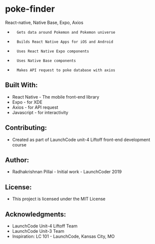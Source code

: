 # poke-finder

React-native, Native Base, Expo, Axios

*       Gets data around Pokemon and Pokemon universe
*       Builds React Native Apps for iOS and Android
* 		Uses React Native Expo components
* 		Uses Native Base components
* 		Makes API request to poke database with axios

## Built With:

* React Native - The mobile front-end library
* Expo - for XDE
* Axios - for API request
* Javascript - for interactivity

## Contributing:

* Created as part of LaunchCode unit-4 Liftoff front-end development course

## Author:

* Radhakrishnan Pillai - Initial work - LaunchCoder 2019

## License:

* This project is licensed under the MIT License

## Acknowledgments:

* LaunchCode Unit-4 Liftoff Team
* LaunchCode Unit-3 Team
* Inspiration: LC 101 - LaunchCode, Kansas City, MO
